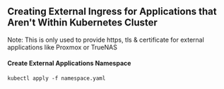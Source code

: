 ## Creating External Ingress for Applications that Aren't Within Kubernetes Cluster
Note: This is only used to provide https, tls & certificate for external applications like Proxmox or TrueNAS

#### Create External Applications Namespace
```
kubectl apply -f namespace.yaml
```
